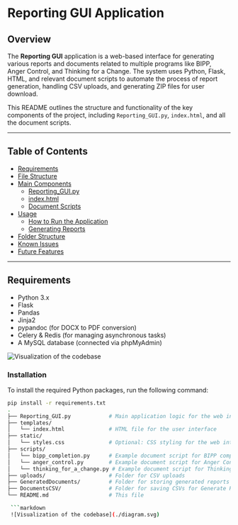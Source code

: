 # Reporting GUI Application

## Overview
The **Reporting GUI** application is a web-based interface for generating various reports and documents related to multiple programs like BIPP, Anger Control, and Thinking for a Change. The system uses Python, Flask, HTML, and relevant document scripts to automate the process of report generation, handling CSV uploads, and generating ZIP files for user download.

This README outlines the structure and functionality of the key components of the project, including `Reporting_GUI.py`, `index.html`, and all the document scripts.

---

## Table of Contents
- [Requirements](#requirements)
- [File Structure](#file-structure)
- [Main Components](#main-components)
  - [Reporting_GUI.py](#reporting_guipy)
  - [index.html](#indexhtml)
  - [Document Scripts](#document-scripts)
- [Usage](#usage)
  - [How to Run the Application](#how-to-run-the-application)
  - [Generating Reports](#generating-reports)
- [Folder Structure](#folder-structure)
- [Known Issues](#known-issues)
- [Future Features](#future-features)

---

## Requirements
- Python 3.x
- Flask
- Pandas
- Jinja2
- pypandoc (for DOCX to PDF conversion)
- Celery & Redis (for managing asynchronous tasks)
- A MySQL database (connected via phpMyAdmin)

![Visualization of the codebase](./diagram.svg)

### Installation
To install the required Python packages, run the following command:

```bash
pip install -r requirements.txt
.
├── Reporting_GUI.py            # Main application logic for the web interface
├── templates/
│   └── index.html              # HTML file for the user interface
├── static/
│   └── styles.css              # Optional: CSS styling for the web interface
├── scripts/
│   └── bipp_completion.py      # Example document script for BIPP completion
│   └── anger_control.py        # Example document script for Anger Control program
│   └── thinking_for_a_change.py # Example document script for Thinking for a Change program
├── uploads/                    # Folder for CSV uploads
├── GeneratedDocuments/         # Folder for storing generated reports
├── DocumentsCSV/               # Folder for saving CSVs for Generate Reports
└── README.md                   # This file

 ```markdown
 ![Visualization of the codebase](./diagram.svg)
 ```
